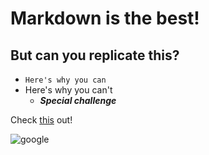 # Markdown is the best!

## But can you replicate this?
- `Here's why you can`
- Here's why you can't
  - **_Special challenge_**

Check [this](https://www.google.com) out!

![google](https://www.google.com/images/branding/googlelogo/1x/googlelogo_color_272x92dp.png)
